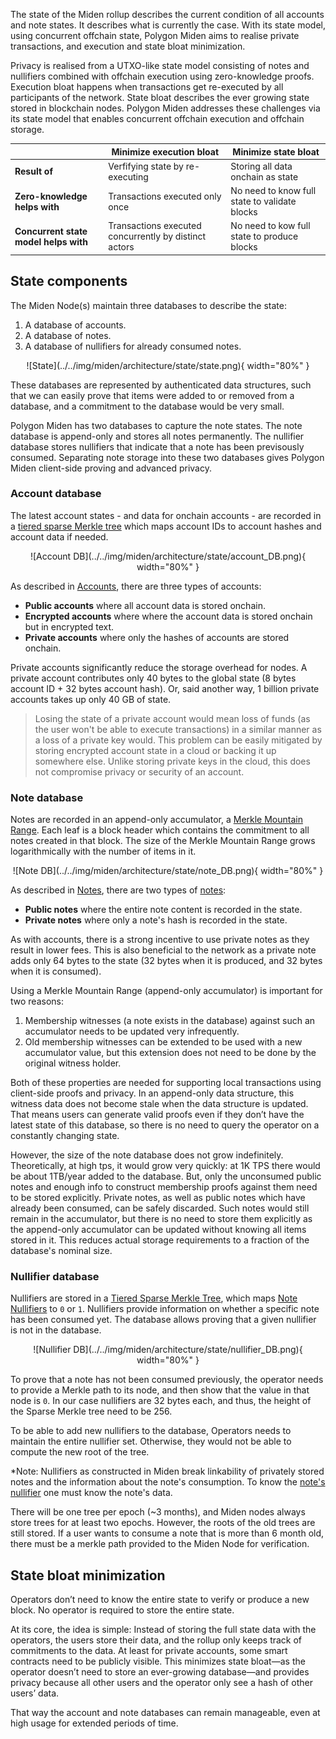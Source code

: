 The state of the Miden rollup describes the current condition of all accounts and note states. It describes what is currently the case. With its state model, using concurrent offchain state, Polygon Miden aims to realise private transactions, and execution and state bloat minimization.

Privacy is realised from a UTXO-like state model consisting of notes and nullifiers combined with offchain execution using zero-knowledge proofs. Execution bloat happens when transactions get re-executed by all participants of the network. State bloat describes the ever growing state stored in blockchain nodes. Polygon Miden addresses these challenges via its state model that enables concurrent offchain execution and offchain storage.

| | Minimize execution bloat | Minimize state bloat |
|---|---|---|
| **Result of** | Verfifying state by re-executing | Storing all data onchain as state |
| **Zero-knowledge helps with** | Transactions executed only once | No need to know full state to validate blocks |
| **Concurrent state model helps with** | Transactions executed concurrently by distinct actors | No need to kow full state to produce blocks |


## State components
The Miden Node(s) maintain three databases to describe the state:
1. A database of accounts.
2. A database of notes.
3. A database of nullifiers for already consumed notes.


<center>
![State](../../img/miden/architecture/state/state.png){ width="80%" }
</center>

These databases are represented by authenticated data structures, such that we can easily prove that items were added to or removed from a database, and a commitment to the database would be very small.

Polygon Miden has two databases to capture the note states. The note database is append-only and stores all notes permanently. The nullifier database stores nullifiers that indicate that a note has been previsously consumed. Separating note storage into these two databases gives Polygon Miden client-side proving and advanced privacy.

### Account database
The latest account states - and data for onchain accounts - are recorded in a [tiered sparse Merkle tree](https://0xpolygonmiden.github.io/miden-base/crypto-primitives/tsmt.html) which maps account IDs to account hashes and account data if needed.

<center>
![Account DB](../../img/miden/architecture/state/account_DB.png){ width="80%" }
</center>

As described in [Accounts](http://localhost:3000/architecture/accounts.html#account-storage-modes), there are three types of accounts:
* **Public accounts** where all account data is stored onchain.
* **Encrypted accounts** where where the account data is stored onchain but in encrypted text.
* **Private accounts** where only the hashes of accounts are stored onchain.

Private accounts significantly reduce the storage overhead for nodes. A private account contributes only $40$ bytes to the global state ($8$ bytes account ID + $32$ bytes account hash). Or, said another way, 1 billion private accounts takes up only $40$ GB of state.



> Losing the state of a private account would mean loss of funds (as the user won't be able to execute transactions) in a similar manner as a loss of a private key would. This problem can be easily mitigated by storing encrypted account state in a cloud or backing it up somewhere else. Unlike storing private keys in the cloud, this does not compromise privacy or security of an account.

### Note database
Notes are recorded in an append-only accumulator, a [Merkle Mountain Range](https://github.com/opentimestamps/opentimestamps-server/blob/master/doc/merkle-mountain-range.md). Each leaf is a block header which contains the commitment to all notes created in that block. The size of the Merkle Mountain Range grows logarithmically with the number of items in it.

<center>
![Note DB](../../img/miden/architecture/state/note_DB.png){ width="80%" }
</center>

As described in [Notes](http://localhost:3000/architecture/notes.html#note-storage-modes), there are two types of [notes](https://0xpolygonmiden.github.io/miden-base/architecture/notes.html):

* **Public notes** where the entire note content is recorded in the state.
* **Private notes** where only a note's hash is recorded in the state.

As with accounts, there is a strong incentive to use private notes as they result in lower fees. This is also beneficial to the network as a private note adds only $64$ bytes to the state ($32$ bytes when it is produced, and $32$ bytes when it is consumed).

Using a Merkle Mountain Range (append-only accumulator) is important for two reasons:

1. Membership witnesses (a note exists in the database) against such an accumulator needs to be updated very infrequently.
2. Old membership witnesses can be extended to be used with a new accumulator value, but this extension does not need to be done by the original witness holder.

Both of these properties are needed for supporting local transactions using client-side proofs and privacy. In an append-only data structure, this witness data does not become stale when the data structure is updated. That means users can generate valid proofs even if they don’t have the latest state of this database, so there is no need to query the operator on a constantly changing state.

However, the size of the note database does not grow indefinitely. Theoretically, at high tps, it would grow very quickly: at $1$K TPS there would be about $1$TB/year added to the database. But, only the unconsumed public notes and enough info to construct membership proofs against them need to be stored explicitly. Private notes, as well as public notes which have already been consumed, can be safely discarded. Such notes would still remain in the accumulator, but there is no need to store them explicitly as the append-only accumulator can be updated without knowing all items stored in it. This reduces actual storage requirements to a fraction of the database's nominal size.

### Nullifier database
Nullifiers are stored in a [Tiered Sparse Merkle Tree](https://0xpolygonmiden.github.io/miden-base/crypto-primitives/tsmt.html), which maps [Note Nullifiers](https://0xpolygonmiden.github.io/miden-base/architecture/notes.html#note-nullifier) to `0` or `1`. Nullifiers provide information on whether a specific note has been consumed yet. The database allows proving that a given nullifier is not in the database.

<center>
![Nullifier DB](../../img/miden/architecture/state/nullifier_DB.png){ width="80%" }
</center>

To prove that a note has not been consumed previously, the operator needs to provide a Merkle path to its node, and then show that the value in that node is `0`. In our case nullifiers are $32$ bytes each, and thus, the height of the Sparse Merkle tree need to be $256$.

To be able to add new nullifiers to the database, Operators needs to maintain the entire nullifier set. Otherwise, they would not be able to compute the new root of the tree.

*Note: Nullifiers as constructed in Miden break linkability of privately stored notes and the information about the note's consumption. To know the [note's nullifier](https://0xpolygonmiden.github.io/miden-base/architecture/notes.html#note-nullifier) one must know the note's data.

There will be one tree per epoch (~3 months), and Miden nodes always store trees for at least two epochs. However, the roots of the old trees are still stored. If a user wants to consume a note that is more than $6$ month old, there must be a merkle path provided to the Miden Node for verification.

## State bloat minimization

Operators don’t need to know the entire state to verify or produce a new block. No operator is required to store the entire state.

At its core, the idea is simple: Instead of storing the full state data with the operators, the users store their data, and the rollup only keeps track of commitments to the data. At least for private accounts, some smart contracts need to be publicly visible. This minimizes state bloat—as the operator doesn’t need to store an ever-growing database—and provides privacy because all other users and the operator only see a hash of other users’ data.

That way the account and note databases can remain manageable, even at high usage for extended periods of time.
